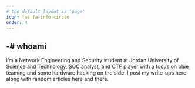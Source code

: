 ```yaml
---
# the default layout is 'page'
icon: fas fa-info-circle
order: 4
---
```


## -# whoami
I’m a Network Engineering and Security student at Jordan University of Science and Technology, SOC analyst, and CTF player with a focus on blue teaming and some hardware hacking on the side. I post my write-ups here along with random articles here and there.

